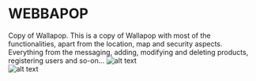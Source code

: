 # WEBBAPOP
Copy of Wallapop.
This is a copy of Wallapop with most of the functionalities, apart from the location, map and security aspects. Everything from the messaging, adding, modifying and deleting products, registering users and so-on...
![alt text](https://github.com/daninfocus/WEBBAPOP/blob/master/WebbapopScreenshots/webbapop.gif?raw=true) <br>
![alt text](https://github.com/daninfocus/WEBBAPOP/blob/master/WebbapopScreenshots/responsive.gif?raw=true) <br>
